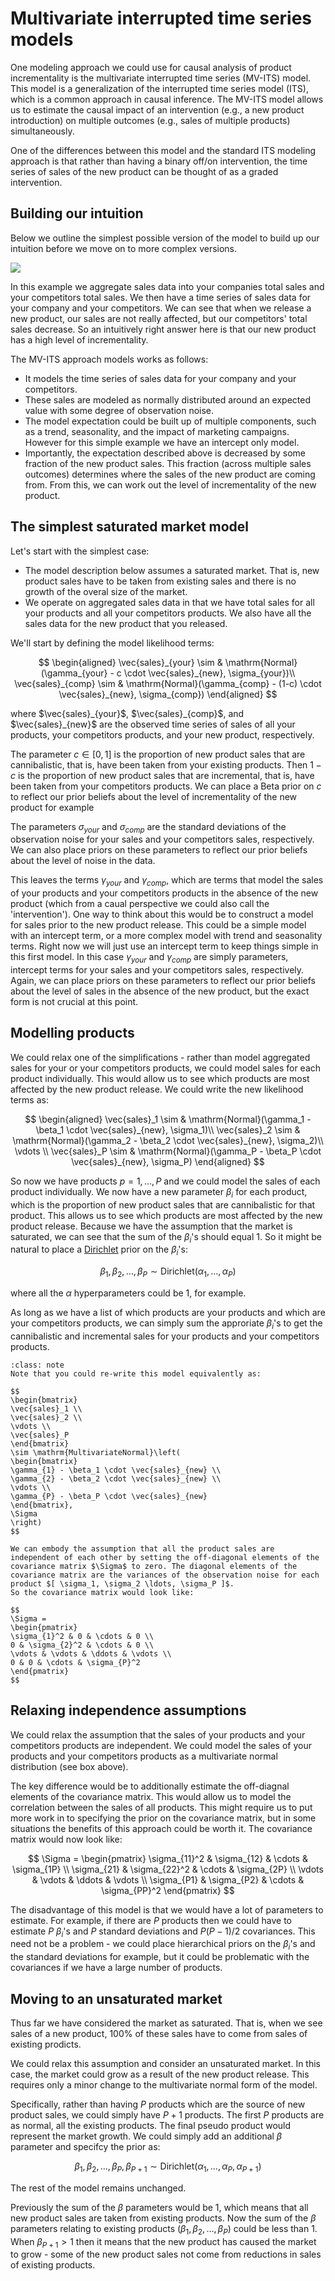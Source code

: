 # Multivariate interrupted time series models

One modeling approach we could use for causal analysis of product incrementality is the multivariate interrupted time series (MV-ITS) model. This model is a generalization of the interrupted time series model (ITS), which is a common approach in causal inference. The MV-ITS model allows us to estimate the causal impact of an intervention (e.g., a new product introduction) on multiple outcomes (e.g., sales of multiple products) simultaneously.

One of the differences between this model and the standard ITS modeling approach is that rather than having a binary off/on intervention, the time series of sales of the new product can be thought of as a graded intervention.

## Building our intuition

Below we outline the simplest possible version of the model to build up our intuition before we move on to more complex versions.

![](mv_its_schematic.jpg)

In this example we aggregate sales data into your companies total sales and your competitors total sales. We then have a time series of sales data for your company and your competitors. We can see that when we release a new product, our sales are not really affected, but our competitors' total sales decrease. So an intuitively right answer here is that our new product has a high level of incrementality.

The MV-ITS approach models works as follows:
* It models the time series of sales data for your company and your competitors.
* These sales are modeled as normally distributed around an expected value with some degree of observation noise.
* The model expectation could be built up of multiple components, such as a trend, seasonality, and the impact of marketing campaigns. However for this simple example we have an intercept only model.
* Importantly, the expectation described above is decreased by some fraction of the new product sales. This fraction (across multiple sales outcomes) determines where the sales of the new product are coming from. From this, we can work out the level of incrementality of the new product.

## The simplest saturated market model

Let's start with the simplest case:
* The model description below assumes a saturated market. That is, new product sales have to be taken from existing sales and there is no growth of the overal size of the market.
* We operate on aggregated sales data in that we have total sales for all your products and all your competitors products. We also have all the sales data for the new product that you released.

We'll start by defining the model likelihood terms:

$$
\begin{aligned}
\vec{sales}_{your} \sim & \mathrm{Normal}(\gamma_{your} - c \cdot \vec{sales}_{new}, \sigma_{your})\\
\vec{sales}_{comp} \sim & \mathrm{Normal}(\gamma_{comp} - (1-c) \cdot \vec{sales}_{new}, \sigma_{comp})
\end{aligned}
$$

where $\vec{sales}_{your}$, $\vec{sales}_{comp}$, and $\vec{sales}_{new}$ are the observed time series of sales of all your products, your competitors products, and your new product, respectively.

The parameter $c \in [0, 1]$ is the proportion of new product sales that are cannibalistic, that is, have been taken from your existing products. Then $1-c$ is the proportion of new product sales that are incremental, that is, have been taken from your competitors products. We can place a Beta prior on $c$ to reflect our prior beliefs about the level of incrementality of the new product for example

The parameters  $\sigma_{your}$ and $\sigma_{comp}$ are the standard deviations of the observation noise for your sales and your competitors sales, respectively. We can also place priors on these parameters to reflect our prior beliefs about the level of noise in the data.

This leaves the terms $\gamma_{your}$ and $\gamma_{comp}$, which are terms that model the sales of your products and your competitors products in the absence of the new product (which from a caual perspective we could also call the 'intervention'). One way to think about this would be to construct a model for sales prior to the new product release. This could be a simple model with an intercept term, or a more complex model with trend and seasonality terms. Right now we will just use an intercept term to keep things simple in this first model. In this case $\gamma_{your}$ and $\gamma_{comp}$ are simply parameters, intercept terms for your sales and your competitors sales, respectively. Again, we can place priors on these parameters to reflect our prior beliefs about the level of sales in the absence of the new product, but the exact form is not crucial at this point.

## Modelling products
We could relax one of the simplifications - rather than model aggregated sales for your or your competitors products, we could model sales for each product individually. This would allow us to see which products are most affected by the new product release. We could write the new likelihood terms as:

$$
\begin{aligned}
\vec{sales}_1 \sim & \mathrm{Normal}(\gamma_1 - \beta_1 \cdot \vec{sales}_{new}, \sigma_1)\\
\vec{sales}_2 \sim & \mathrm{Normal}(\gamma_2 - \beta_2 \cdot \vec{sales}_{new}, \sigma_2)\\
\vdots \\
\vec{sales}_P \sim & \mathrm{Normal}(\gamma_P - \beta_P \cdot \vec{sales}_{new}, \sigma_P)
\end{aligned}
$$

So now we have products $p=1, \ldots, P$ and we could model the sales of each product individually. We now have a new parameter $\beta_i$ for each product, which is the proportion of new product sales that are cannibalistic for that product. This allows us to see which products are most affected by the new product release. Because we have the assumption that the market is saturated, we can see that the sum of the $\beta_i$'s should equal 1. So it might be natural to place a [Dirichlet](https://en.wikipedia.org/wiki/Dirichlet_distribution) prior on the $\beta_i$'s:

$$
\beta_1, \beta_2, \ldots, \beta_P \sim \mathrm{Dirichlet}(\alpha_1, \ldots, \alpha_P)
$$

where all the $\alpha$ hyperparameters could be 1, for example.

As long as we have a list of which products are your products and which are your competitors products, we can simply sum the approriate $\beta_i$'s to get the cannibalistic and incremental sales for your products and your competitors products.

```{admonition} The multivariate normal form
:class: note
Note that you could re-write this model equivalently as:

$$
\begin{bmatrix}
\vec{sales}_1 \\
\vec{sales}_2 \\
\vdots \\
\vec{sales}_P
\end{bmatrix}
\sim \mathrm{MultivariateNormal}\left(
\begin{bmatrix}
\gamma_{1} - \beta_1 \cdot \vec{sales}_{new} \\
\gamma_{2} - \beta_2 \cdot \vec{sales}_{new} \\
\vdots \\
\gamma_{P} - \beta_P \cdot \vec{sales}_{new}
\end{bmatrix},
\Sigma
\right)
$$

We can embody the assumption that all the product sales are independent of each other by setting the off-diagonal elements of the covariance matrix $\Sigma$ to zero. The diagonal elements of the covariance matrix are the variances of the observation noise for each product $[ \sigma_1, \sigma_2 \ldots, \sigma_P ]$.
So the covariance matrix would look like:

$$
\Sigma =
\begin{pmatrix}
\sigma_{1}^2 & 0 & \cdots & 0 \\
0 & \sigma_{2}^2 & \cdots & 0 \\
\vdots & \vdots & \ddots & \vdots \\
0 & 0 & \cdots & \sigma_{P}^2
\end{pmatrix}
$$
```

## Relaxing independence assumptions
We could relax the assumption that the sales of your products and your competitors products are independent. We could model the sales of your products and your competitors products as a multivariate normal distribution (see box above).

The key difference would be to additionally estimate the off-diagnal elements of the covariance matrix. This would allow us to model the correlation between the sales of all products. This might require us to put more work in to specifying the prior on the covariance matrix, but in some situations the benefits of this approach could be worth it. The covariance matrix would now look like:

$$
\Sigma =
\begin{pmatrix}
\sigma_{11}^2 & \sigma_{12} & \cdots & \sigma_{1P} \\
\sigma_{21} & \sigma_{22}^2 & \cdots & \sigma_{2P} \\
\vdots & \vdots & \ddots & \vdots \\
\sigma_{P1} & \sigma_{P2} & \cdots & \sigma_{PP}^2
\end{pmatrix}
$$

The disadvantage of this model is that we would have a lot of parameters to estimate. For example, if there are $P$ products then we could have to estimate $P$ $\beta_i$'s and $P$ standard deviations and $P(P-1)/2$ covariances. This need not be a problem - we could place hierarchical priors on the $\beta_i$'s and the standard deviations for example, but it could be problematic with the covariances if we have a large number of products.

## Moving to an unsaturated market

Thus far we have considered the market as saturated. That is, when we see sales of a new product, 100% of these sales have to come from sales of existing prodicts.

We could relax this assumption and consider an unsaturated market. In this case, the market could grow as a result of the new product release. This requires only a minor change to the multivariate normal form of the model.

Specifically, rather than having $P$ products which are the source of new product sales, we could simply have $P+1$ products. The first $P$ products are as normal, all the existing products. The final pseudo product would represent the market growth. We could simply add an additional $\beta$ parameter and specifcy the prior as:

$$
\beta_1, \beta_2, \ldots, \beta_P, \beta_{P+1} \sim \mathrm{Dirichlet}(\alpha_1, \ldots, \alpha_P, \alpha_{P+1})
$$

The rest of the model remains unchanged.

Previously the sum of the $\beta$ parameters would be 1, which means that all new product sales are taken from existing products. Now the sum of the $\beta$ parameters relating to existing products ($\beta_1, \beta_2, \ldots, \beta_P$) could be less than 1. When $\beta_{P+1}>1$ then it means that the new product has caused the market to grow - some of the new product sales not come from reductions in sales of existing products.
